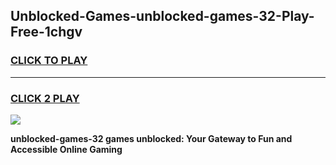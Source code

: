 
## Unblocked-Games-unblocked-games-32-Play-Free-1chgv
<h3>
<a href="https://premium76.site?title=unblocked-games-32&ref=22A">CLICK TO PLAY</a></h3>
<hr>

<h3>
<a href="https://premium76.site?title=unblocked-games-32&ref=22A">CLICK 2 PLAY</a>
  
</h3>

<a href="https://premium76.site?title=unblocked-games-32&ref=22A"><img src="https://clearcache.store/games.png"></a>


**unblocked-games-32 games unblocked: Your Gateway to Fun and Accessible Online Gaming**
